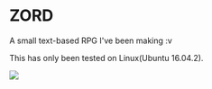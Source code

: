 # ZORD
A small text-based RPG I've been making :v

This has only been tested on Linux(Ubuntu 16.04.2).

![](https://media.discordapp.net/attachments/371714762310025227/374663236399792128/unknown.png?)
